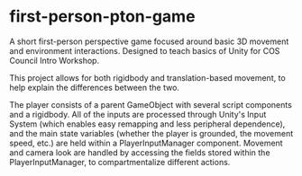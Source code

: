 # first-person-pton-game
A short first-person perspective game focused around basic 3D movement and environment interactions. Designed to teach basics of Unity for COS Council Intro Workshop.

This project allows for both rigidbody and translation-based movement, to help explain the differences between the two.

The player consists of a parent GameObject with several script components and a rigidbody. All of the inputs are processed through Unity's Input System
(which enables easy remapping and less peripheral dependence), and the main state variables (whether the player is grounded, the movement speed, etc.) are 
held within a PlayerInputManager component. Movement and camera look are handled by accessing the fields stored within the PlayerInputManager, to compartmentalize
different actions.
